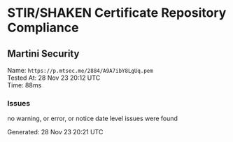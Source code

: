 # STIR/SHAKEN Certificate Repository Compliance

## Martini Security

Name: `https://p.mtsec.me/2884/A9A7ibY8LgUq.pem`\
Tested At: 28 Nov 23 20:12 UTC\
Time: 88ms

### Issues

no warning, or error, or notice date level issues were found

Generated: 28 Nov 23 20:21 UTC